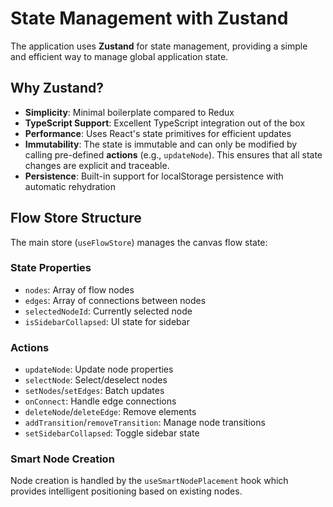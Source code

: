 # State Management with Zustand

The application uses **Zustand** for state management, providing a simple and efficient way to manage global application state.

## Why Zustand?

- **Simplicity**: Minimal boilerplate compared to Redux
- **TypeScript Support**: Excellent TypeScript integration out of the box
- **Performance**: Uses React's state primitives for efficient updates
- **Immutability**: The state is immutable and can only be modified by calling pre-defined **actions** (e.g., `updateNode`). This ensures that all state changes are explicit and traceable.
- **Persistence**: Built-in support for localStorage persistence with automatic rehydration

## Flow Store Structure

The main store (`useFlowStore`) manages the canvas flow state:

### State Properties

- `nodes`: Array of flow nodes
- `edges`: Array of connections between nodes
- `selectedNodeId`: Currently selected node
- `isSidebarCollapsed`: UI state for sidebar

### Actions

- `updateNode`: Update node properties
- `selectNode`: Select/deselect nodes
- `setNodes`/`setEdges`: Batch updates
- `onConnect`: Handle edge connections
- `deleteNode`/`deleteEdge`: Remove elements
- `addTransition`/`removeTransition`: Manage node transitions
- `setSidebarCollapsed`: Toggle sidebar state

### Smart Node Creation

Node creation is handled by the `useSmartNodePlacement` hook which provides intelligent positioning based on existing nodes.
